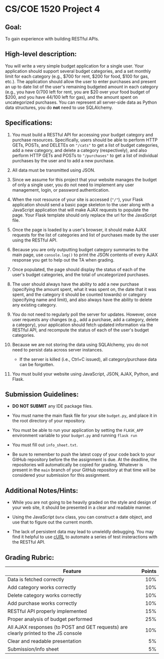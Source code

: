 # CS/COE 1520 Project 4

## Goal:
To gain experience with building RESTful APIs.

## High-level description:
You will write a very simple budget application for a single user. Your
application should support several budget categories, and a set monthly limit
for each category (e.g., $700 for rent, $200 for food, $100 for gas, etc.).
The application should allow the user to enter purchases and present an up to
date list of the user's remaining budgeted amount in each category (e.g., you
have $0/$700 left for rent, you are $20 over your food budget of $200, and you
have $44/$100 left for gas), and the amount spent on uncategorized purchases.
You can represent all server-side data as Python data structures, you do
**not** need to use SQLAlchemy.

## Specifications:
1. You must build a RESTful API for accessing your budget category and purchase
	resources. Specifically, users should be able to perform HTTP GETs, POSTs,
	and DELETEs on `"/cats"` to get a list of budget categories, add a new
	category, and delete a category (respectively), and also perform HTTP GETs
	and POSTs to `"/purchases"` to get a list of individual purchases by the user
	and to add a new purchase.

1.  All data must be transmitted using JSON.

1. Since we assume for this project that your website manages the budget of
	only a single user, you do not need to implement any user management,
	login, or password authentication.

1. When the root resource of your site is accessed (`"/"`), your Flask
	application should send a basic page skeleton to the user along with a
	JavaScript application that will make AJAX requests to populate the page.
	Your Flask template should only replace the url for the JavaScript file.

1. Once the page is loaded by a user's browser, it should make AJAX requests
	for the list of categories and list of purchases made by the user using the
	RESTful API.

1. Because you are only outputting budget category summaries to the main page,
	use `console.log()` to print the JSON contents of every AJAX response you
	get to help out the TA when grading.

1. Once populated, the page should display the status of each of the user's
	budget categories, and the total of uncategorized purchases.

1. The user should always have the ability to add a new purchase (specifying
	the amount spent, what it was spent on, the date that it was spent, and the
	category it should be counted towards) or category (specifying name and
	limit), and also always have the ability to delete any existing category.

1. You do not need to regularly poll the server for updates. However, once user
	requests any changes (e.g., add a purchase, add a category, delete a
	category), your application should fetch updated information via the
	RESTful API, and recompute the status of each of the user's budget
	categories.

1. Because we are not storing the data using SQLAlchemy, you do not need to
	persist data across server instances.

	* If the server is killed (i.e., Ctrl+C issued), all category/purchase data
		can be forgotten.

1. You must build your website using JavaScript, JSON, AJAX, Python, and
	Flask.

## Submission Guidelines:
* **DO NOT SUBMIT** any IDE package files.

* You must name the main flask file for your site `budget.py`, and place it in
	the root directory of your repository.

* You must be able to run your application by setting the `FLASK_APP` environment
	variable to your `budget.py` and running `flask run`

* You must fill out `info_sheet.txt`.

* Be sure to remember to push the latest copy of your code back to your
  GitHub repository before the the assignment is due.  At the deadline, the
  repositories will automatically be copied for grading.  Whatever is present
  in the `main` branch of your GitHub repository at that time will be
  considered your submission for this assignment.

## Additional Notes/Hints:
* While you are not going to be heavily graded on the style and design of your
	web site, it should be presented in a clear and readable manner.

* Using the JavaScript `Date` class, you can construct a date object, and use
	that to figure out the current month.

* The lack of persistent data may lead to unwieldly debugging. You may find it
	helpful to use [cURL](https://curl.se/docs/) to automate a
	series of test insteractions with the RESTful API.

## Grading Rubric:
| Feature | Points
| ------- | ------:
| Data is fetched correctly | 10%
| Add category works correctly | 10%
| Delete category works correctly | 10%
| Add purchase works correctly | 10%
| RESTful API properly implemented | 15%
| Proper analysis of budget performed | 25%
| All AJAX responses (to POST and GET requests) are clearly printed to the JS console | 10%
| Clear and readable presentation | 5%
| Submission/info sheet | 5%
